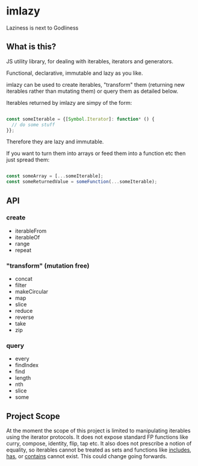 # imlazy
Laziness is next to Godliness

## What is this?

JS utility library, for dealing with iterables, iterators and generators.

Functional, declarative, immutable and lazy as you like.

imlazy can be used to create iterables, "transform" them (returning new iterables rather than mutating them) or query them as detailed below.

Iterables returned by imlazy are simpy of the form:

```javascript

const someIterable = {[Symbol.Iterator]: function* () {
  // do some stuff
}};

```

Therefore they are lazy and immutable.

If you want to turn them into arrays or feed them into a function etc then just spread them:

```javascript

const someArray = [...someIterable];
const someReturnedValue = someFunction(...someIterable);

```

## API

### create

- iterableFrom
- iterableOf
- range
- repeat

### "transform" (mutation free)

- concat
- filter
- makeCircular
- map
- slice
- reduce
- reverse
- take
- zip

### query

- every
- findIndex
- find
- length
- nth
- slice
- some

## Project Scope

At the moment the scope of this project is limited to manipulating iterables using the iterator protocols. It does not expose standard FP functions like curry, compose, identity, flip, tap etc. It also does not prescribe a notion of equality, so iterables cannot be treated as sets and functions like [includes](https://tc39.github.io/Array.prototype.includes/), [has](https://developer.mozilla.org/en-US/docs/Web/JavaScript/Reference/Global_Objects/Set/has), or [contains](http://ramdajs.com/docs/#contains) cannot exist. This could change going forwards.
